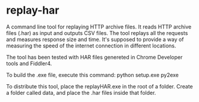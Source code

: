 replay-har
==========

A command line tool for replaying HTTP archive files.
It reads HTTP archive files (.har) as input and outputs CSV files.
The tool replays all the requests and measures response size and time. 
It's supposed to provide a way of measuring the speed of the internet connection in different locations.

The tool has been tested with HAR files genereted in Chrome Developer tools and Fiddler4.

To build the .exe file, execute this command:
python setup.exe py2exe

To distribute this tool, place the replayHAR.exe in the root of a folder.
Create a folder called data, and place the .har files inside that folder.
